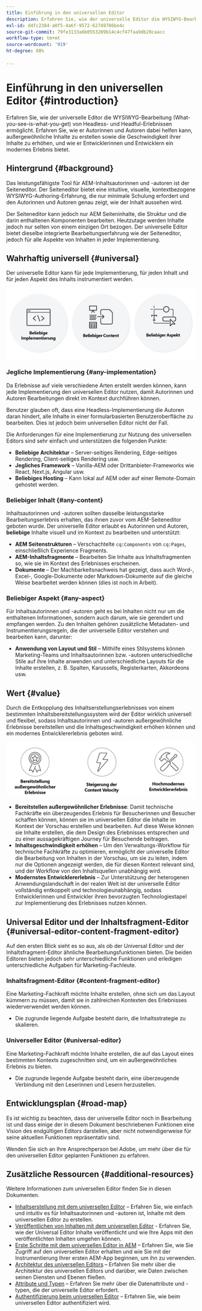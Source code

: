 ```yaml
---
title: Einführung in den universellen Editor
description: Erfahren Sie, wie der universelle Editor die WYSIWYG-Bearbeitung (What-you-see-is-what-you-get) von Headless- und Headful-Erlebnissen ermöglicht. Erfahren Sie, wie er Autorinnen und Autoren dabei helfen kann, außergewöhnliche Inhalte zu erstellen sowie die Geschwindigkeit ihrer Inhalte zu erhöhen, und wie er Entwicklerinnen und Entwicklern ein modernes Erlebnis bietet.
exl-id: d4fc2384-a0f5-4a6f-9572-62749786be4c
source-git-commit: 79fe3133a6b0553209b14c4cf47faa9db28caacc
workflow-type: tm+mt
source-wordcount: '919'
ht-degree: 88%

---
```



# Einführung in den universellen Editor {#introduction}

Erfahren Sie, wie der universelle Editor die WYSIWYG-Bearbeitung (What-you-see-is-what-you-get) von Headless- und Headful-Erlebnissen ermöglicht. Erfahren Sie, wie er Autorinnen und Autoren dabei helfen kann, außergewöhnliche Inhalte zu erstellen sowie die Geschwindigkeit ihrer Inhalte zu erhöhen, und wie er Entwicklerinnen und Entwicklern ein modernes Erlebnis bietet.

## Hintergrund {#background}

Das leistungsfähigste Tool für AEM-Inhaltsautorinnen und -autoren ist der Seiteneditor. Der Seiteneditor bietet eine intuitive, visuelle, kontextbezogene WYSIWYG-Authoring-Erfahrung, die nur minimale Schulung erfordert und den Autorinnen und Autoren genau zeigt, wie der Inhalt aussehen wird.

Der Seiteneditor kann jedoch nur AEM Seiteninhalte, die Struktur und die darin enthaltenen Komponenten bearbeiten. Heutzutage werden Inhalte jedoch nur selten von einem einzigen Ort bezogen. Der universelle Editor bietet dieselbe integrierte Bearbeitungserfahrung wie der Seiteneditor, jedoch für alle Aspekte von Inhalten in jeder Implementierung.

## Wahrhaftig universell {#universal}

Der universelle Editor kann für jede Implementierung, für jeden Inhalt und für jeden Aspekt des Inhalts instrumentiert werden.

![Was ihn universell macht](assets/universal.png)

### Jegliche Implementierung {#any-implementation}

Da Erlebnisse auf viele verschiedene Arten erstellt werden können, kann jede Implementierung den universellen Editor nutzen, damit Autorinnen und Autoren Bearbeitungen direkt im Kontext durchführen können.

Benutzer glauben oft, dass eine Headless-Implementierung die Autoren daran hindert, alle Inhalte in einer formularbasierten Benutzeroberfläche zu bearbeiten. Dies ist jedoch beim universellen Editor nicht der Fall.

Die Anforderungen für eine Implementierung zur Nutzung des universellen Editors sind sehr einfach und unterstützen die folgenden Punkte:

* **Beliebige Architektur** – Server-seitiges Rendering, Edge-seitiges Rendering, Client-seitiges Rendering usw.
* **Jegliches Framework** – Vanilla-AEM oder Drittanbieter-Frameworks wie React, Next.js, Angular usw.
* **Beliebiges Hosting** – Kann lokal auf AEM oder auf einer Remote-Domain gehostet werden.

### Beliebiger Inhalt {#any-content}

Inhaltsautorinnen und -autoren sollten dasselbe leistungsstarke Bearbeitungserlebnis erhalten, das ihnen zuvor vom AEM-Seiteneditor geboten wurde. Der universelle Editor erlaubt es Autorinnen und Autoren, **beliebige** Inhalte visuell und im Kontext zu bearbeiten und unterstützt:

* **AEM Seitenstrukturen** – Verschachtelte `cq:Components` von `cq:Pages`, einschließlich Experience Fragments.
* **AEM-Inhaltsfragmente** – Bearbeiten Sie Inhalte aus Inhaltsfragmenten so, wie sie im Kontext des Erlebnisses erscheinen.
* **Dokumente** – Der Machbarkeitsnachweis hat gezeigt, dass auch Word-, Excel-, Google-Dokumente oder Markdown-Dokumente auf die gleiche Weise bearbeitet werden können (dies ist noch in Arbeit).

### Beliebiger Aspekt {#any-aspect}

Für Inhaltsautorinnen und -autoren geht es bei Inhalten nicht nur um die enthaltenen Informationen, sondern auch darum, wie sie gerendert und empfangen werden. Zu den Inhalten gehören zusätzliche Metadaten- und Instrumentierungsregeln, die der universelle Editor verstehen und bearbeiten kann, darunter:

* **Anwendung von Layout und Stil** – Mithilfe eines Stilsystems können Marketing-Teams und Inhaltsautorinnen bzw. -autoren unterschiedliche Stile auf ihre Inhalte anwenden und unterschiedliche Layouts für die Inhalte erstellen, z. B. Spalten, Karussells, Registerkarten, Akkordeons usw.

## Wert  {#value}

Durch die Entkopplung des Inhaltserstellungserlebnisses von einem bestimmten Inhaltsbereitstellungssystem wird der Editor wirklich universell und flexibel, sodass Inhaltsautorinnen und -autoren außergewöhnliche Erlebnisse bereitstellen und die Inhaltsgeschwindigkeit erhöhen können und ein modernes Entwicklererlebnis geboten wird.

![Der Wert des universellen Editors](assets/value.png)

* **Bereitstellen außergewöhnlicher Erlebnisse**: Damit technische Fachkräfte ein überzeugendes Erlebnis für Besucherinnen und Besucher schaffen können, können sie im universellen Editor die Inhalte im Kontext der Vorschau erstellen und bearbeiten. Auf diese Weise können sie Inhalte erstellen, die dem Design des Erlebnisses entsprechen und zu einer aussagekräftigen Journey für Besuchende beitragen.
* **Inhaltsgeschwindigkeit erhöhen** – Um den Verwaltungs-Workflow für technische Fachkräfte zu optimieren, ermöglicht der universelle Editor die Bearbeitung von Inhalten in der Vorschau, um sie zu leiten, indem nur die Optionen angezeigt werden, die für diesen Kontext relevant sind, und der Workflow von den Inhaltsquellen unabhängig wird.
* **Modernstes Entwicklererlebnis** – Zur Unterstützung der heterogenen Anwendungslandschaft in der realen Welt ist der universelle Editor vollständig entkoppelt und technologieunabhängig, sodass Entwicklerinnen und Entwickler ihren bevorzugten Technologiestapel zur Implementierung des Erlebnisses nutzen können.

## Universal Editor und der Inhaltsfragment-Editor {#universal-editor-content-fragment-editor}

Auf den ersten Blick sieht es so aus, als ob der Universal Editor und der Inhaltsfragment-Editor ähnliche Bearbeitungsfunktionen bieten. Die beiden Editoren bieten jedoch sehr unterschiedliche Funktionen und erledigen unterschiedliche Aufgaben für Marketing-Fachleute.

### Inhaltsfragment-Editor {#content-fragment-editor}

Eine Marketing-Fachkraft möchte Inhalte erstellen, ohne sich um das Layout kümmern zu müssen, damit sie in zahlreichen Kontexten des Erlebnisses wiederverwendet werden können.

* Die zugrunde liegende Aufgabe besteht darin, die Inhaltsstrategie zu skalieren.

### Universeller Editor {#universal-editor}

Eine Marketing-Fachkraft möchte Inhalte erstellen, die auf das Layout eines bestimmten Kontexts zugeschnitten sind, um ein außergewöhnliches Erlebnis zu bieten.

* Die zugrunde liegende Aufgabe besteht darin, eine überzeugende Verbindung mit den Leserinnen und Lesern herzustellen.

## Entwicklungsplan {#road-map}

Es ist wichtig zu beachten, dass der universelle Editor noch in Bearbeitung ist und dass einige der in diesem Dokument beschriebenen Funktionen eine Vision des endgültigen Editors darstellen, aber nicht notwendigerweise für seine aktuellen Funktionen repräsentativ sind.

Wenden Sie sich an Ihre Ansprechperson bei Adobe, um mehr über die für den universellen Editor geplanten Funktionen zu erfahren.

## Zusätzliche Ressourcen {#additional-resources}

Weitere Informationen zum universellen Editor finden Sie in diesen Dokumenten.

* [Inhaltserstellung mit dem universellen Editor](authoring.md) – Erfahren Sie, wie einfach und intuitiv es für Inhaltsautorinnen und -autoren ist, Inhalte mit dem universellen Editor zu erstellen.
* [Veröffentlichen von Inhalten mit dem universellen Editor](publishing.md) - Erfahren Sie, wie der Universal Editor Inhalte veröffentlicht und wie Ihre Apps mit den veröffentlichten Inhalten umgehen können.
* [Erste Schritte mit dem universellen Editor in AEM](getting-started.md) – Erfahren Sie, wie Sie Zugriff auf den universellen Editor erhalten und wie Sie mit der Instrumentierung Ihrer ersten AEM-App beginnen, um ihn zu verwenden.
* [Architektur des universellen Editors](architecture.md) – Erfahren Sie mehr über die Architektur des universellen Editors und darüber, wie Daten zwischen seinen Diensten und Ebenen fließen.
* [Attribute und Typen](attributes-types.md) – Erfahren Sie mehr über die Datenattribute und -typen, die der universelle Editor erfordert.
* [Authentifizierung beim universellen Editor](authentication.md) – Erfahren Sie, wie beim universellen Editor authentifiziert wird.
